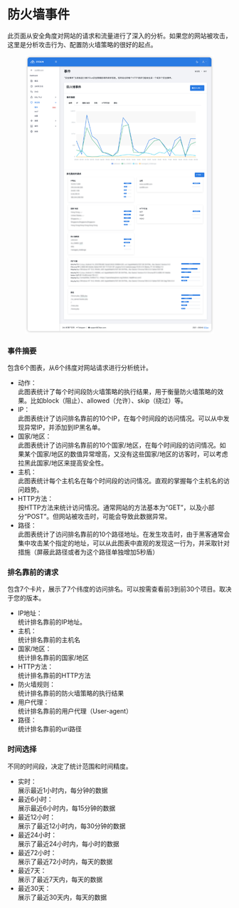 # 防火墙事件

此页面从安全角度对网站的请求和流量进行了深入的分析。如果您的网站被攻击，这里是分析攻击行为、配置防火墙策略的很好的起点。

<figure><img src="../.gitbook/assets/image (11).png" alt=""><figcaption></figcaption></figure>

### 事件摘要

包含6个图表，从6个纬度对网站请求进行分析统计。

* 动作：\
  此图表统计了每个时间段防火墙策略的执行结果，用于衡量防火墙策略的效果。比如block（阻止）、allowed（允许）、skip（绕过）等。
* IP：\
  此图表统计了访问排名靠前的10个IP，在每个时间段的访问情况。可以从中发现异常IP，并添加到IP黑名单。
* 国家/地区：\
  此图表统计了访问排名靠前的10个国家/地区，在每个时间段的访问情况。如果某个国家/地区的数值异常增高，又没有这些国家/地区的访客时，可以考虑拉黑此国家/地区来提高安全性。
* 主机：\
  此图表统计每个主机名在每个时间段的访问情况。直观的掌握每个主机名的访问趋势。
* HTTP方法：\
  按HTTP方法来统计访问情况。通常网站的方法基本为“GET”，以及小部分“POST”。但网站被攻击时，可能会导致此数据异常。
* 路径：\
  此图表统计了访问排名靠前的10个路径地址。在发生攻击时，由于黑客通常会集中攻击某个指定的地址，可以从此图表中直观的发现这一行为，并采取针对措施（屏蔽此路径或者为这个路径单独增加5秒盾）

### 排名靠前的请求

包含7个卡片，展示了7个纬度的访问排名。可以按需查看前3到前30个项目。取决于您的版本。

* IP地址：\
  统计排名靠前的IP地址。
* 主机：\
  统计排名靠前的主机名
* 国家/地区：\
  统计排名靠前的国家/地区
* HTTP方法：\
  统计排名靠前的HTTP方法
* 防火墙规则：\
  统计排名靠前的防火墙策略的执行结果
* 用户代理：\
  统计排名靠前的用户代理（User-agent）
* 路径：\
  统计排名靠前的uri路径

### 时间选择

不同的时间段，决定了统计范围和时间精度。

* 实时：\
  展示最近1小时内，每分钟的数据
* 最近6小时：\
  展示最近6小时内，每15分钟的数据
* 最近12小时：\
  展示了最近12小时内，每30分钟的数据
* 最近24小时：\
  展示了最近24小时内，每小时的数据
* 最近72小时：\
  展示了最近72小时内，每天的数据
* 最近7天：\
  展示了最近7天内，每天的数据
* 最近30天：\
  展示了最近30天内，每天的数据
